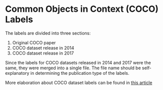 # Common Objects in Context (COCO) Labels

The labels are divided into three sections:

1. Original COCO paper
2. COCO dataset release in 2014
3. COCO dataset release in 2017

Since the labels for COCO datasets released in 2014 and 2017 were the same, they were merged into a single file.
The file name should be self-explanatory in determining the publication type of the labels.

More elaboration about COCO dataset labels can be found in [this article](http://tech.amikelive.com/node-718/what-object-categories-labels-are-in-coco-dataset/)
